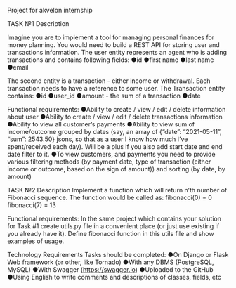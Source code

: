 Project for akvelon internship

TASK №1
Description

Imagine you are to implement a tool for managing personal finances for money planning. You would need to build a REST API for storing user and transactions information. 
The user entity represents an agent who is adding transactions and contains following fields:
●id
●first name
●last name
●email

The second entity is a transaction - either income or withdrawal. Each transaction needs to have a reference to some user. The Transaction entity contains:
●id
●user_id
●amount - the sum of a transaction
●date

Functional requirements:
●Ability to create / view / edit / delete information about user
●Ability to create / view / edit / delete transactions information
●Ability to view all customer’s payments
●Ability to view sum of income/outcome grouped by dates (say, an array of {“date”: “2021-05-11”, “sum”: 2543.50} jsons, so that as a user I know how much I’ve spent/received each day). Will be a plus if you also add start date and end date filter to it.
●To view customers, and payments you need to provide various filtering methods (by payment date, type of transaction (either income or outcome, based on the sign of amount)) and sorting (by date, by amount)


TASK №2
Description
Implement a function which will return n’th number of Fibonacci sequence. The function would be called as:
fibonacci(0) = 0
fibonacci(7) = 13
	
Functional requirements:
In the same project which contains your solution for Task #1 create utils.py file in a convenient place (or just use existing if you already have it). Define fibonacci function in this utils file and show examples of usage.

Technology Requirements
Tasks should be completed:
●On Django or Flask Web framework (or other, like Tornado)
●With any DBMS (PostgreSQL, MySQL)
●With Swagger (https://swagger.io)
●Uploaded to the GitHub
●Using English to write comments and descriptions of classes, fields, etc
